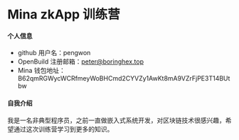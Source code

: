 # Mina zkApp 训练营


#### 个人信息

- github 用户名：pengwon
- OpenBuild 注册邮箱：peter@boringhex.top
- Mina 钱包地址：B62qmRGWycWCRfmeyWoBHCmd2CYVZy1AwKt8mA9VZrFjPE3T14BUtbw

#### 自我介绍

我是一名非典型程序员，之前一直做嵌入式系统开发，对区块链技术很感兴趣，希望通过这次训练营学习到更多的知识。

